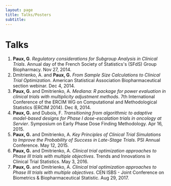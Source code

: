 ```yaml
---
layout: page
title: Talks/Posters
subtitle: 
---
```


# Talks

1. **Paux, G**. *Regulatory considerations for Subgroup Analysis in Clinical Trials*. Annual day of the French Society of Statistics's (SFdS) Group Biopharmacy. Nov 27, 2014.
2. Dmitrienko, A. and **Paux, G.** *From Sample Size Calculations to Clinical Trial Optimization*. American Statistical Association Biopharmaceutical section webinar. Dec 4, 2014.
3. **Paux, G.** and Dmitrienko, A. *Mediana: R package for power evaluation in clinical trials with multiplicity adjustment methods*. 7th International Conference of the ERCIM WG on Computational and Methodological Statistics (ERCIM 2014). Dec 8, 2014.
4. **Paux, G.** and Dubois, F. *Transitioning from algorithmic to adaptive model-based designs for Phase I dose-escalation trials in oncology at Servier*. Symposium on Early Phase Dose Finding Methodology. Apr 16, 2015.
5. **Paux, G.** and Dmitrienko, A. *Key Principles of Clinical Trial Simulations to Improve the Probability of Success in Late-Stage Trials*. PSI Annual Conference. May 12, 2015.
6. **Paux, G.** and Dmitrienko, A. *Clinical trial optimization approaches to Phase III trials with multiple objectives*. Trends and Innovations in Clinical Trial Statistics. May 3, 2016.
7. **Paux, G.** and Dmitrienko, A. *Clinical trial optimization approaches to Phase III trials with multiple objectives*. CEN ISBS - Joint Conference on Biometrics & Biopharmaceutical Statistic. Aug 29, 2017.
